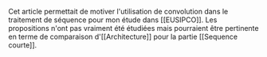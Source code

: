 Cet article permettait de motiver l'utilisation de convolution dans le traitement de séquence pour mon étude dans [[EUSIPCO]]. Les propositions n'ont pas vraiment été étudiées mais pourraient être pertinente en terme de comparaison d'[[Architecture]] pour la partie [[Sequence courte]].